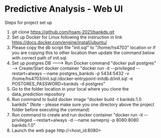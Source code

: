 # Predictive Analysis - Web UI

Steps for project set up
1. git clone https://github.com/hsam-2021/bankds.git
2. Set up Docker for Linux following the instruction in link https://docs.docker.com/engine/install/ubuntu/
3. Please copy the db script file "init.sql" to "/home/hs4703" location or if you are copying this to other location then update the command below with correct path of init.sql.
4. Set up postgres DB ---> Run Docker command "docker pull postgres" --> Create/Start docker container "docker run -it --privileged --restart=always --name postgres_bankds -p 5434:5432 -v /home/hs4703/init.sql:/docker-entrypoint-initdb.d/init.sql -e POSTGRES_PASSWORD=bankds -d postgres"
5. Go to the folder location in your local where you clone the data_prediction repository
6. Run command to build docker image "docker build -t  bankds:1.0 bankds"   (Note - please make sure you one directory above the project folder before executing the command)
7. Run command to create and run docker container "docker run -it --privileged --restart=always -d --name sameproj -p 8080:8080 bankds:1.0"
8. Launch the web page http://<host_id:8080> 
